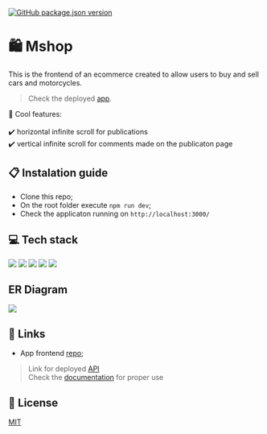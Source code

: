 [![GitHub package.json version](https://img.shields.io/github/package-json/v/osmfaria/Mshop-frontend)](https://img.shields.io/github/package-json/v/osmfaria/Mshop-frontend)
 
# :shopping: Mshop

This is the frontend of an ecommerce created to allow users to buy and sell cars and motorcycles. 

> Check the deployed [app](https://mshop-ecommerce.vercel.app/).

💭 Cool features:\
\
:heavy_check_mark: horizontal infinite scroll for publications\
:heavy_check_mark: vertical infinite scroll for comments made on the publicaton page

## 📋 Instalation guide

- Clone this repo;
- On the root folder execute `npm run dev`;
- Check the applicaton running on `http://localhost:3000/`



## 💻 Tech stack

  <img src="https://img.shields.io/badge/next.js-000000?style=for-the-badge&logo=nextdotjs&logoColor=white" /> <img src="https://img.shields.io/badge/styled--components-DB7093?style=for-the-badge&logo=styled-components&logoColor=white" /> <img src="https://img.shields.io/badge/TypeScript-007ACC?style=for-the-badge&logo=typescript&logoColor=white" /> <img src="https://img.shields.io/badge/Docker-2CA5E0?style=for-the-badge&logo=docker&logoColor=white" /> <img src="https://img.shields.io/badge/Node.js-339933?style=for-the-badge&logo=nodedotjs&logoColor=white" />
  
## ER Diagram

<img src="./src/assets/diagram.png" />

## 🔗 Links

- App frontend [repo](https://github.com/osmfaria/Mshop-frontend);

> Link for deployed [API](https://motors-ecommerce-api.herokuapp.com/) \
> Check the [documentation](https://motors-ecommerce-api.herokuapp.com/api-docs/) for proper use

## :memo: License

[MIT](./LICENSE)
